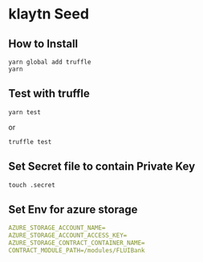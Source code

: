 # klaytn Seed

## How to Install 

```
yarn global add truffle
yarn
```

## Test with truffle

```
yarn test
```
or
```
truffle test
```


## Set Secret file to contain Private Key

```
touch .secret

```

## Set Env for azure storage

```yml
AZURE_STORAGE_ACCOUNT_NAME=
AZURE_STORAGE_ACCOUNT_ACCESS_KEY=
AZURE_STORAGE_CONTRACT_CONTAINER_NAME=
CONTRACT_MODULE_PATH=/modules/FLUIBank
```